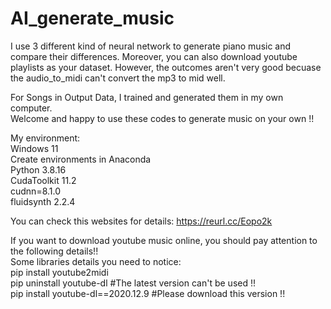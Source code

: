 # AI_generate_music  
I use 3 different kind of neural network to generate piano music and compare their differences. Moreover, you can also download youtube playlists as your dataset. However, the outcomes aren't very good becuase the audio_to_midi can't convert the mp3 to mid well.  

For Songs in Output Data, I trained and generated them in my own computer.  
Welcome and happy to use these codes to generate music on your own !!  
  
My environment:  
Windows 11  
Create environments in Anaconda  
Python 3.8.16  
CudaToolkit 11.2  
cudnn=8.1.0  
fluidsynth 2.2.4  

You can check this websites for details: https://reurl.cc/Eopo2k
  
If you want to download youtube music online, you should pay attention to the following details!!  
Some libraries details you need to notice:  
pip install youtube2midi  
pip uninstall youtube-dl    #The latest version can't be used !!  
pip install youtube-dl==2020.12.9   #Please download this version !!  

